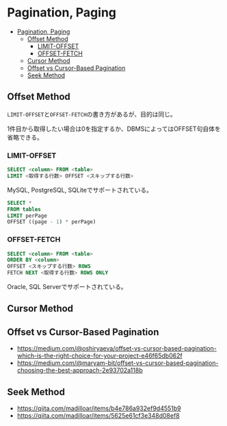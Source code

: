 # Pagination, Paging

- [Pagination, Paging](#pagination-paging)
  - [Offset Method](#offset-method)
    - [LIMIT-OFFSET](#limit-offset)
    - [OFFSET-FETCH](#offset-fetch)
  - [Cursor Method](#cursor-method)
  - [Offset vs Cursor-Based Pagination](#offset-vs-cursor-based-pagination)
  - [Seek Method](#seek-method)

## Offset Method

`LIMIT-OFFSET`と`OFFSET-FETCH`の書き方があるが、目的は同じ。

1件目から取得したい場合は0を指定するか、DBMSによってはOFFSET句自体を省略できる。

### LIMIT-OFFSET

```sql
SELECT <column> FROM <table>
LIMIT <取得する行数> OFFSET <スキップする行数>
```

MySQL, PostgreSQL, SQLiteでサポートされている。

```sql
SELECT *
FROM tables
LIMIT perPage
OFFSET ((page - 1) * perPage)
```

### OFFSET-FETCH

```sql
SELECT <column> FROM <table>
ORDER BY <column>
OFFSET <スキップする行数> ROWS
FETCH NEXT <取得する行数> ROWS ONLY
```

Oracle, SQL Serverでサポートされている。

## Cursor Method

<!-- TODO -->

## Offset vs Cursor-Based Pagination

- <https://medium.com/@oshiryaeva/offset-vs-cursor-based-pagination-which-is-the-right-choice-for-your-project-e46f65db062f>
- <https://medium.com/@maryam-bit/offset-vs-cursor-based-pagination-choosing-the-best-approach-2e93702a118b>

## Seek Method

- <https://qiita.com/madilloar/items/b4e786a932ef9d4551b9>
- <https://qiita.com/madilloar/items/5625e61cf3e348d08ef8>
